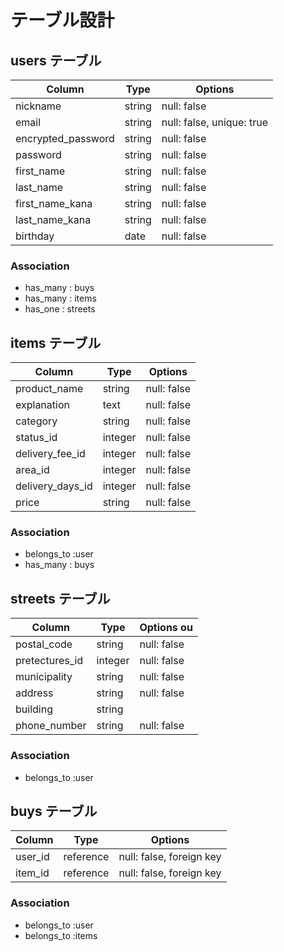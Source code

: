 # テーブル設計

## users テーブル

| Column             | Type   | Options                   |
| ------------------ | ------ | ------------------------- |
| nickname           | string | null: false               |
| email              | string | null: false, unique: true |
| encrypted_password | string | null: false               |
| password           | string | null: false               |
| first_name         | string | null: false               |
| last_name          | string | null: false               |
| first_name_kana    | string | null: false               |
| last_name_kana     | string | null: false               |
| birthday           | date   | null: false               |
### Association

- has_many : buys
- has_many : items
- has_one  : streets

## items テーブル

| Column           | Type       | Options                        |
| ---------------- | ---------- | ------------------------------ |
| product_name     | string     | null: false                    |
| explanation      | text       | null: false                    |
| category         | string     | null: false                    |
| status_id        | integer    | null: false                    |
| delivery_fee_id  | integer    | null: false                    |
| area_id          | integer    | null: false                    |
| delivery_days_id | integer    | null: false                    |
| price            | string     | null: false                    | 



### Association

- belongs_to :user
- has_many : buys

## streets テーブル

| Column        | Type    | Options ou       |
| ------------- | ------- | -------------- |
| postal_code   | string  | null: false    |
| pretectures_id| integer | null: false    |
| municipality  | string  | null: false    |
| address       | string  | null: false    |
| building      | string  |                |
| phone_number  | string  | null: false    |

### Association

- belongs_to :user

##  buys テーブル
| Column        | Type       | Options                  |
| ------------- | ---------- | ------------------------ |
| user_id       | reference  | null: false, foreign key |
| item_id       | reference  | null: false, foreign key |
     

### Association

- belongs_to :user
- belongs_to :items